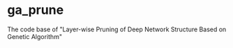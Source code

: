 # ga_prune
The code base of "Layer-wise Pruning of Deep Network Structure Based on Genetic Algorithm"
